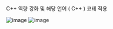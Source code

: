 C++ 역량 강화 및 해당 언어 ( C++ ) 코테 적용

![image](https://user-images.githubusercontent.com/101550112/236117133-15e6fe30-60ef-4109-a90f-ba5933889960.png)
![image](https://user-images.githubusercontent.com/101550112/236117169-cdcc7763-62e7-4c08-b02d-4373fd628d77.png)
